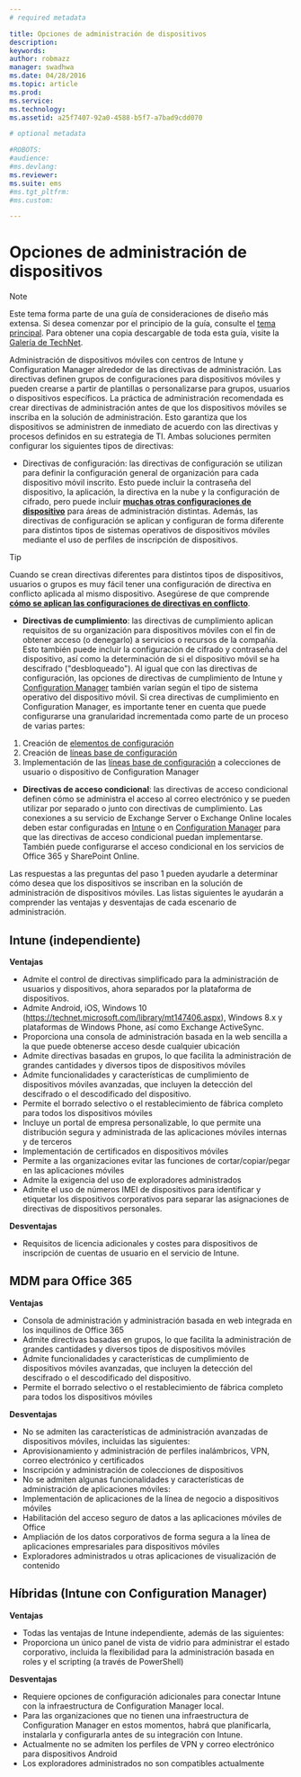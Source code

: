 ```yaml
---
# required metadata

title: Opciones de administración de dispositivos
description:
keywords:
author: robmazz
manager: swadhwa
ms.date: 04/28/2016
ms.topic: article
ms.prod:
ms.service:
ms.technology:
ms.assetid: a25f7407-92a0-4588-b5f7-a7bad9cdd070

# optional metadata

#ROBOTS:
#audience:
#ms.devlang:
ms.reviewer: 
ms.suite: ems
#ms.tgt_pltfrm:
#ms.custom:

---
```


# Opciones de administración de dispositivos

>[!NOTE]
>Este tema forma parte de una guía de consideraciones de diseño más extensa. Si desea comenzar por el principio de la guía, consulte el [tema principal](mdm-design-considerations-guide.md). Para obtener una copia descargable de toda esta guía, visite la [Galería de TechNet](https://gallery.technet.microsoft.com/Mobile-Device-Management-7d401582).

Administración de dispositivos móviles con centros de Intune y Configuration Manager alrededor de las directivas de administración. Las directivas definen grupos de configuraciones para dispositivos móviles y pueden crearse a partir de plantillas o personalizarse para grupos, usuarios o dispositivos específicos. La práctica de administración recomendada es crear directivas de administración antes de que los dispositivos móviles se inscriba en la solución de administración. Esto garantiza que los dispositivos se administren de inmediato de acuerdo con las directivas y procesos definidos en su estrategia de TI. Ambas soluciones permiten configurar los siguientes tipos de directivas:

- Directivas de configuración: las directivas de configuración se utilizan para definir la configuración general de organización para cada dispositivo móvil inscrito. Esto puede incluir la contraseña del dispositivo, la aplicación, la directiva en la nube y la configuración de cifrado, pero puede incluir **[muchas otras configuraciones de dispositivo](https://technet.microsoft.com/library/dn743712.aspx)** para áreas de administración distintas. Además, las directivas de configuración se aplican y configuran de forma diferente para distintos tipos de sistemas operativos de dispositivos móviles mediante el uso de perfiles de inscripción de dispositivos.

>[!TIP]
>Cuando se crean directivas diferentes para distintos tipos de dispositivos, usuarios o grupos es muy fácil tener una configuración de directiva en conflicto aplicada al mismo dispositivo. Asegúrese de que comprende **[cómo se aplican las configuraciones de directivas en conflicto](https://technet.microsoft.com/library/dn743712.aspx)**.

- **Directivas de cumplimiento**: las directivas de cumplimiento aplican requisitos de su organización para dispositivos móviles con el fin de obtener acceso (o denegarlo) a servicios o recursos de la compañía. Esto también puede incluir la configuración de cifrado y contraseña del dispositivo, así como la determinación de si el dispositivo móvil se ha descifrado ("desbloqueado"). Al igual que con las directivas de configuración, las opciones de directivas de cumplimiento de Intune y [Configuration Manager](https://technet.microsoft.com/library/dn376523.aspx) también varían según el tipo de sistema operativo del dispositivo móvil. Si crea directivas de cumplimiento en Configuration Manager, es importante tener en cuenta que puede configurarse una granularidad incrementada como parte de un proceso de varias partes:

 1. Creación de [elementos de configuración](https://technet.microsoft.com/library/gg712331.aspx?WT.mc_id=Blog_EntMob_Showcase_PCIT)
 2. Creación de [líneas base de configuración](https://technet.microsoft.com/library/gg712268.aspx?WT.mc_id=Blog_EntMob_Showcase_PCIT)
 3. Implementación de las [líneas base de configuración](https://technet.microsoft.com/library/hh219289.aspx?WT.mc_id=Blog_EntMob_Showcase_PCIT) a colecciones de usuario o dispositivo de Configuration Manager

- **Directivas de acceso condicional**: las directivas de acceso condicional definen cómo se administra el acceso al correo electrónico y se pueden utilizar por separado o junto con directivas de cumplimiento. Las conexiones a su servicio de Exchange Server o Exchange Online locales deben estar configuradas en [Intune](/Intune/deployuse/restrict-access-to-email-and-o365-services-with-microsoft-intune) o en [Configuration Manager](https://technet.microsoft.com/library/dn919655.aspx) para que las directivas de acceso condicional puedan implementarse. También puede configurarse el acceso condicional en los servicios de Office 365 y SharePoint Online.

Las respuestas a las preguntas del paso 1 pueden ayudarle a determinar cómo desea que los dispositivos se inscriban en la solución de administración de dispositivos móviles. Las listas siguientes le ayudarán a comprender las ventajas y desventajas de cada escenario de administración.

## Intune (independiente)

**Ventajas**

- Admite el control de directivas simplificado para la administración de usuarios y dispositivos, ahora separados por la plataforma de dispositivos.
- Admite Android, iOS, Windows 10 (https://technet.microsoft.com/library/mt147406.aspx), Windows 8.x y plataformas de Windows Phone, así como Exchange ActiveSync.
- Proporciona una consola de administración basada en la web sencilla a la que puede obtenerse acceso desde cualquier ubicación
- Admite directivas basadas en grupos, lo que facilita la administración de grandes cantidades y diversos tipos de dispositivos móviles
- Admite funcionalidades y características de cumplimiento de dispositivos móviles avanzadas, que incluyen la detección del descifrado o el descodificado del dispositivo.
- Permite el borrado selectivo o el restablecimiento de fábrica completo para todos los dispositivos móviles
- Incluye un portal de empresa personalizable, lo que permite una distribución segura y administrada de las aplicaciones móviles internas y de terceros
- Implementación de certificados en dispositivos móviles
- Permite a las organizaciones evitar las funciones de cortar/copiar/pegar en las aplicaciones móviles
- Admite la exigencia del uso de exploradores administrados
- Admite el uso de números IMEI de dispositivos para identificar y etiquetar los dispositivos corporativos para separar las asignaciones de directivas de dispositivos personales.

**Desventajas**

- Requisitos de licencia adicionales y costes para dispositivos de inscripción de cuentas de usuario en el servicio de Intune.

## MDM para Office 365

**Ventajas**

- Consola de administración y administración basada en web integrada en los inquilinos de Office 365
- Admite directivas basadas en grupos, lo que facilita la administración de grandes cantidades y diversos tipos de dispositivos móviles
- Admite funcionalidades y características de cumplimiento de dispositivos móviles avanzadas, que incluyen la detección del descifrado o el descodificado del dispositivo.
- Permite el borrado selectivo o el restablecimiento de fábrica completo para todos los dispositivos móviles

**Desventajas**

- No se admiten las características de administración avanzadas de dispositivos móviles, incluidas las siguientes:
 - Aprovisionamiento y administración de perfiles inalámbricos, VPN, correo electrónico y certificados
 - Inscripción y administración de colecciones de dispositivos
- No se admiten algunas funcionalidades y características de administración de aplicaciones móviles:
 - Implementación de aplicaciones de la línea de negocio a dispositivos móviles
 - Habilitación del acceso seguro de datos a las aplicaciones móviles de Office
 - Ampliación de los datos corporativos de forma segura a la línea de aplicaciones empresariales para dispositivos móviles
 - Exploradores administrados u otras aplicaciones de visualización de contenido

## Híbridas (Intune con Configuration Manager)

**Ventajas**

- Todas las ventajas de Intune independiente, además de las siguientes:
 - Proporciona un único panel de vista de vidrio para administrar el estado corporativo, incluida la flexibilidad para la administración basada en roles y el scripting (a través de PowerShell)

**Desventajas**

- Requiere opciones de configuración adicionales para conectar Intune con la infraestructura de Configuration Manager local.
- Para las organizaciones que no tienen una infraestructura de Configuration Manager en estos momentos, habrá que planificarla, instalarla y configurarla antes de su integración con Intune.
- Actualmente no se admiten los perfiles de VPN y correo electrónico para dispositivos Android
- Los exploradores administrados no son compatibles actualmente

<!--HONumber=Apr16_HO2-->


